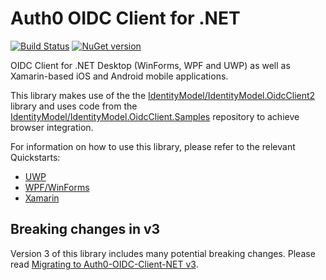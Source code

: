 # Auth0 OIDC Client for .NET

[![Build Status](https://dev.azure.com/Auth0SDK/Auth0%20OIDC%20Client.NET/_apis/build/status/auth0.auth0-oidc-client-net?branchName=master)](https://dev.azure.com/Auth0SDK/Auth0%20OIDC%20Client.NET/_build/latest?definitionId=4&branchName=master) [![NuGet version](https://img.shields.io/nuget/v/auth0.oidcclient.core.svg?style=flat)](https://www.nuget.org/packages/Auth0.OidcClient.Core/)

OIDC Client for .NET Desktop (WinForms, WPF and UWP) as well as Xamarin-based iOS and Android mobile applications.

This library makes use of the the [IdentityModel/IdentityModel.OidcClient2](https://github.com/IdentityModel/IdentityModel.OidcClient2) library and uses code from the [IdentityModel/IdentityModel.OidcClient.Samples](https://github.com/IdentityModel/IdentityModel.OidcClient.Samples) repository to achieve browser integration.

For information on how to use this library, please refer to the relevant Quickstarts:

* [UWP](https://auth0.com/docs/quickstart/native/windows-uwp-csharp)
* [WPF/WinForms](https://auth0.com/docs/quickstart/native/wpf-winforms)
* [Xamarin](https://auth0.com/docs/quickstart/native/xamarin)

## Breaking changes in v3

Version 3 of this library includes many potential breaking changes. Please read [Migrating to Auth0-OIDC-Client-NET v3](Migration-Guide-v3.md).
